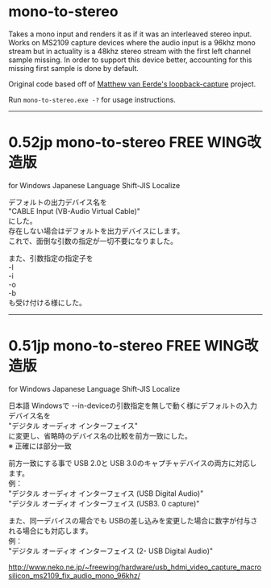 # mono-to-stereo

Takes a mono input and renders it as if it was an interleaved stereo input. Works on MS2109 capture
devices where the audio input is a 96khz mono stream but in actuality is a 48khz stereo stream with
the first left channel sample missing. In order to support this device better, accounting for this
missing first sample is done by default.

Original code based off of [Matthew van Eerde's loopback-capture](https://github.com/mvaneerde/blog/tree/master/loopback-capture)
project.

Run `mono-to-stereo.exe -?` for usage instructions.

---
# 0.52jp mono-to-stereo FREE WING改造版
for Windows Japanese Language Shift-JIS Localize  
  
デフォルトの出力デバイス名を  
"CABLE Input (VB-Audio Virtual Cable)"  
にした。  
存在しない場合はデフォルトを出力デバイスにします。  
これで、面倒な引数の指定が一切不要になりました。  

また、引数指定の指定子を  
-l  
-i  
-o  
-b  
も受け付ける様にした。  
  
---
# 0.51jp mono-to-stereo FREE WING改造版
for Windows Japanese Language Shift-JIS Localize  
  
日本語 Windowsで --in-deviceの引数指定を無しで動く様にデフォルトの入力デバイス名を  
"デジタル オーディオ インターフェイス"  
に変更し、省略時のデバイス名の比較を前方一致にした。  
※ 正確には部分一致  

前方一致にする事で USB 2.0と USB 3.0のキャプチャデバイスの両方に対応します。  
例：  
"デジタル オーディオ インターフェイス (USB Digital Audio)"  
"デジタル オーディオ インターフェイス (USB3. 0 capture)"  

また、同一デバイスの場合でも USBの差し込みを変更した場合に数字が付与される場合にも対応します。  
例：  
"デジタル オーディオ インターフェイス (2- USB Digital Audio)"  

http://www.neko.ne.jp/~freewing/hardware/usb_hdmi_video_capture_macrosilicon_ms2109_fix_audio_mono_96khz/  

